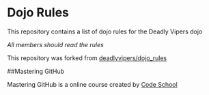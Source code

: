 Dojo Rules
==========

This repository contains a list of dojo rules for the Deadly Vipers dojo

*All members should read the rules*

This repository was forked from [deadlyvipers/dojo_rules](http://github.com/deadlyvipers)

##Mastering GitHub

Mastering GitHub is a online course created by [Code School](http://www.codeschool.com)
